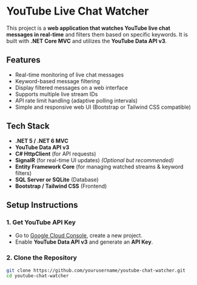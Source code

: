 # YouTube Live Chat Watcher

This project is a **web application that watches YouTube live chat messages in real-time** and filters them based on specific keywords. It is built with **.NET Core MVC** and utilizes the **YouTube Data API v3**.

## Features

- Real-time monitoring of live chat messages
- Keyword-based message filtering
- Display filtered messages on a web interface
- Supports multiple live stream IDs
- API rate limit handling (adaptive polling intervals)
- Simple and responsive web UI (Bootstrap or Tailwind CSS compatible)

## Tech Stack

- **.NET 5 / .NET 6 MVC**
- **YouTube Data API v3**
- **C# HttpClient** (for API requests)
- **SignalR** (for real-time UI updates) *(Optional but recommended)*
- **Entity Framework Core** (for managing watched streams & keyword filters)
- **SQL Server or SQLite** (Database)
- **Bootstrap / Tailwind CSS** (Frontend)

## Setup Instructions

### 1. Get YouTube API Key
- Go to [Google Cloud Console](https://console.cloud.google.com/), create a new project.
- Enable **YouTube Data API v3** and generate an **API Key**.

### 2. Clone the Repository
```bash
git clone https://github.com/yourusername/youtube-chat-watcher.git
cd youtube-chat-watcher
